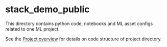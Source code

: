 # stack_demo_public

This directory contains python code, notebooks and ML asset configs related to one ML project.

See the [Project overview](../docs/project-overview.md) for details on code structure of project directory.